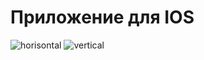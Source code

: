 # Приложение для IOS 


![horisontal](https://user-images.githubusercontent.com/57284579/87783831-eba15300-c83d-11ea-9d0a-eb130862530e.png)
![vertical](https://user-images.githubusercontent.com/57284579/87783644-95341480-c83d-11ea-9071-21149e79cd01.png)
